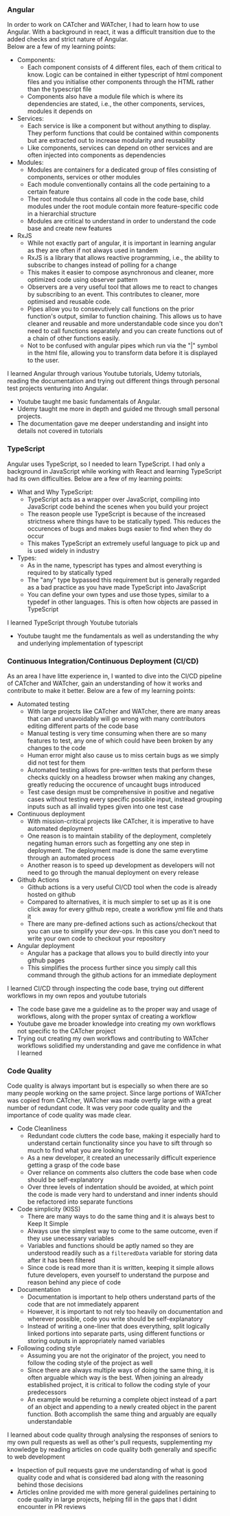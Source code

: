 ### Angular
In order to work on CATcher and WATcher, I had to learn how to use Angular. With a background in react, it was a difficult transition due to the added checks and strict nature of Angular.  
Below are a few of my learning points:
* Components:
  * Each component consists of 4 different files, each of them critical to know. Logic can be contained in either typescript of html component files and you initialise other components through the HTML rather than the typescript file
  * Components also have a module file which is where its dependencies are stated, i.e., the other components, services, modules it depends on
* Services:
  * Each service is like a component but without anything to display. They perform functions that could be contained within components but are extracted out to increase modularity and reusability
  * Like components, services can depend on other services and are often injected into components as dependencies
* Modules:
  * Modules are containers for a dedicated group of files consisting of components, services or other modules
  * Each module conventionally contains all the code pertaining to a certain feature
  * The root module thus contains all code in the code base, child modules under the root module contain more feature-specific code in a hierarchial structure
  * Modules are critical to understand in order to understand the code base and create new features
* RxJS
  * While not exactly part of angular, it is important in learning angular as they are often if not always used in tandem
  * RxJS is a library that allows reactive programming, i.e., the ability to subscribe to changes instead of polling for a change
  * This makes it easier to compose asynchronous and cleaner, more optimized code using observer pattern
  * Observers are a very useful tool that allows me to react to changes by subscribing to an event. This contributes to cleaner, more optimised and reusable code.
  * Pipes allow you to consevutively call functions on the prior function's output, similar to function chaining. This allows us to have cleaner and reusable and more understandable code since you don't need to call functions separately and you can create functions out of a chain of other functions easily.
  * Not to be confused with angular pipes which run via the "|" symbol in the html file, allowing you to transform data before it is displayed to the user.

I learned Angular through various Youtube tutorials, Udemy tutorials, reading the documentation and trying out different things through personal test projects venturing into Angular.
* Youtube taught me basic fundamentals of Angular.
* Udemy taught me more in depth and guided me through small personal projects.
* The documentation gave me deeper understanding and insight into details not covered in tutorials


### TypeScript
Angular uses TypeScript, so I needed to learn TypeScript. I had only a background in JavaScript while working with React and learning TypeScript had its own difficulties.
Below are a few of my learning points:
* What and Why TypeScript:
  * TypeScript acts as a wrapper over JavaScript, compiling into JavaScript code behind the scenes when you build your project
  * The reason people use TypeScript is because of the increased strictness where things have to be statically typed. This reduces the occurences of bugs and makes bugs easier to find when they do occur
  * This makes TypeScript an extremely useful language to pick up and is used widely in industry
* Types:
  * As in the name, typescript has types and almost everything is required to by statically typed
  * The "any" type bypassed this requirement but is generally regarded as a bad practice as you have made TypeScript into JavaScript
  * You can define your own types and use those types, similar to a typedef in other languages. This is often how objects are passed in TypeScript

I learned TypeScript through Youtube tutorials
* Youtube taught me the fundamentals as well as understanding the why and underlying implementation of typescript

### Continuous Integration/Continuous Deployment (CI/CD)
As an area I have litte experience in, I wanted to dive into the CI/CD pipeline of CATcher and WATcher, gain an understanding of how it works and contribute to make it better.
Below are a few of my learning points:
* Automated testing
  * With large projects like CATcher and WATcher, there are many areas that can and unavoidably will go wrong with many contributors editing different parts of the code base
  * Manual testing is very time consuming when there are so many features to test, any one of which could have been broken by any changes to the code
  * Human error might also cause us to miss certain bugs as we simply did not test for them
  * Automated testing allows for pre-written tests that perform these checks quickly on a headless browser when making any changes, greatly reducing the occurence of uncaught bugs introduced
  * Test case design must be comprehensive in positive and negative cases without testing every specific possible input, instead grouping inputs such as all invalid types given into one test case
* Continuous deployment
  * With mission-critical projects like CATcher, it is imperative to have automated deployment
  * One reason is to maintain stability of the deployment, completely negating human errors such as forgetting any one step in deployment. The deployment made is done the same everytime through an automated process
  * Another reason is to speed up development as developers will not need to go through the manual deployment on every release
* Github Actions
  * Github actions is a very useful CI/CD tool when the code is already hosted on github
  * Compared to alternatives, it is much simpler to set up as it is one click away for every github repo, create a workflow yml file and thats it
  * There are many pre-defined actions such as actions/checkout that you can use to simplify your dev-ops. In this case you don't need to write your own code to checkout your repository
* Angular deployment
  * Angular has a package that allows you to build directly into your github pages
  * This simplifies the process further since you simply call this command through the github actions for an immediate deployment

I learned CI/CD through inspecting the code base, trying out different workflows in my own repos and youtube tutorials
* The code base gave me a guideline as to the proper way and usage of workflows, along with the proper syntax of creating a workflow
* Youtube gave me broader knowledge into creating my own workflows not specific to the CATcher project
* Trying out creating my own workflows and contributing to WATcher workflows solidified my understanding and gave me confidence in what I learned

### Code Quality
Code quality is always important but is especially so when there are so many people working on the same project. Since large portions of WATcher was copied from CATcher, WATcher was made overtly large with a great number of redundant code. It was very poor code quality and the importance of code quality was made clear.
* Code Cleanliness
  * Redundant code clutters the code base, making it especially hard to understand certain functionality since you have to sift through so much to find what you are looking for
  * As a new developer, it created an unecessarily difficult experience getting a grasp of the code base
  * Over reliance on comments also clutters the code base when code should be self-explanatory
  * Over three levels of indentation should be avoided, at which point the code is made very hard to understand and inner indents should be refactored into separate functions
* Code simplicity (KISS)
  * There are many ways to do the same thing and it is always best to Keep It Simple
  * Always use the simplest way to come to the same outcome, even if they use unecessary variables
  * Variables and functions should be aptly named so they are understood readily such as a ``filteredData`` variable for storing data after it has been filtered
  * Since code is read more than it is written, keeping it simple allows future developers, even yourself to understand the purpose and reason behind any piece of code
* Documentation
  * Documentation is important to help others understand parts of the code that are not immediately apparent
  * However, it is important to not rely too heavily on documentation and wherever possible, code you write should be self-explanatory
  * Instead of writing a one-liner that does everything, split logically linked portions into separate parts, using different functions or storing outputs in appropriately named variables
* Following coding style
  * Assuming you are not the originator of the project, you need to follow the coding style of the project as well
  * Since there are always multiple ways of doing the same thing, it is often arguable which way is the best. When joining an already established project, it is critical to follow the coding style of your predecessors
  * An example would be returning a complete object instead of a part of an object and appending to a newly created object in the parent function. Both accomplish the same thing and arguably are equally understandable

I learned about code quality through analysing the responses of seniors to my own pull requests as well as other's pull requests, supplementing my knowledge by reading articles on code quality both generally and specific to web development
* Inspection of pull requests gave me understanding of what is good quality code and what is considered bad along with the reasoning behind those decisions
* Articles online provided me with more general guidelines pertaining to code quality in large projects, helping fill in the gaps that I didnt encounter in PR reviews
